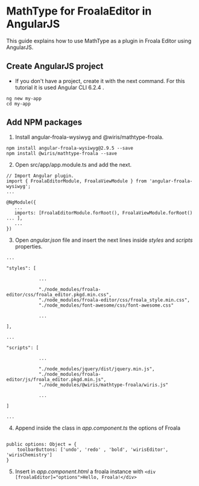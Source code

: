 
# MathType for FroalaEditor in AngularJS

This guide explains how to use MathType as a plugin in Froala Editor using AngularJS.

## Create AngularJS project

* If you don't have a project, create it with the next command. For this tutorial it is used Angular CLI 6.2.4 .

~~~
ng new my-app
cd my-app
~~~

## Add NPM packages

1. Install angular-froala-wysiwyg and @wiris/mathtype-froala.

~~~
npm install angular-froala-wysiwyg@2.9.5 --save
npm install @wiris/mathtype-froala --save
~~~

2. Open src/app/app.module.ts and add the next.

~~~
// Import Angular plugin.
import { FroalaEditorModule, FroalaViewModule } from 'angular-froala-wysiwyg';
...

@NgModule({
   ...
   imports: [FroalaEditorModule.forRoot(), FroalaViewModule.forRoot() ... ],
   ...
})
~~~

3. Open _angular.json_ file and insert the next lines inside _styles_ and _scripts_ properties.

~~~
...

"styles": [

            ...

            "./node_modules/froala-editor/css/froala_editor.pkgd.min.css",
            "./node_modules/froala-editor/css/froala_style.min.css",
            "./node_modules/font-awesome/css/font-awesome.css"

            ...

],

...

"scripts": [

            ...

            "./node_modules/jquery/dist/jquery.min.js",
            "./node_modules/froala-editor/js/froala_editor.pkgd.min.js",
            "./node_modules/@wiris/mathtype-froala/wiris.js"

            ...

]

...
~~~

4. Append inside the class in _app.component.ts_ the options of Froala

~~~

public options: Object = {
    toolbarButtons: ['undo', 'redo' , 'bold', 'wirisEditor', 'wirisChemistry']
}

~~~

5. Insert in _app.component.html_ a froala instance with `<div [froalaEditor]="options">Hello, Froala!</div>`